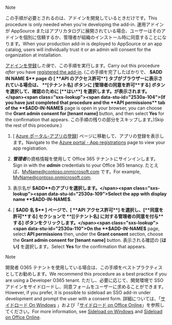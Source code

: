 
> [!NOTE]
> <span data-ttu-id="2530a-101">この手順が必要とされるのは、アドインを開発しているときだけです。</span><span class="sxs-lookup"><span data-stu-id="2530a-101">This procedure is only needed when you're developing the add-in.</span></span> <span data-ttu-id="2530a-102">運用アドインが AppSource またはアプリカタログに展開されている場合、ユーザーはそのアドインを個別に信頼するか、管理者が組織のインストール時に同意することになります。</span><span class="sxs-lookup"><span data-stu-id="2530a-102">When your production add-in is deployed to AppSource or an app catalog, users will individually trust it or an admin will consent for the organization at installation.</span></span>

<span data-ttu-id="2530a-103">[アドインを登録](../develop/register-sso-add-in-aad-v2.md)し*た後*で、この手順を実行します。</span><span class="sxs-lookup"><span data-stu-id="2530a-103">Carry out this procedure *after* you have [registered the add-in](../develop/register-sso-add-in-aad-v2.md).</span></span> <span data-ttu-id="2530a-104">(この手順を完了したばかりで、 **$ADD IN NAME $** page の [ **API のアクセス許可**] タブがブラウザーに表示されている場合は、 **[テナント名] ボタンに [管理者の同意を許可**する] ボタンを選択して、確認のために [**はい**] を選択します。が表示されます。</span><span class="sxs-lookup"><span data-stu-id="2530a-104">(If you have just completed that procedure and the **API permissions** tab of the **$ADD-IN-NAME$** page is open in your browser, you can choose the **Grant admin consent for [tenant name]** button, and then select **Yes** for the confirmation that appears.</span></span> <span data-ttu-id="2530a-105">この手順の残りの部分をスキップします。)</span><span class="sxs-lookup"><span data-stu-id="2530a-105">Skip the rest of this procedure.)</span></span>

1. <span data-ttu-id="2530a-106">[ [Azure ポータル-アプリの登録](https://go.microsoft.com/fwlink/?linkid=2083908)] ページに移動して、アプリの登録を表示します。</span><span class="sxs-lookup"><span data-stu-id="2530a-106">Navigate to the [Azure portal - App registrations](https://go.microsoft.com/fwlink/?linkid=2083908) page to view your app registration.</span></span>

1. <span data-ttu-id="2530a-107">***管理者***の資格情報を使用して Office 365 テナントにサインインします。</span><span class="sxs-lookup"><span data-stu-id="2530a-107">Sign in with the ***admin*** credentials to your Office 365 tenancy.</span></span> <span data-ttu-id="2530a-108">たとえば、MyName@contoso.onmicrosoft.com です。</span><span class="sxs-lookup"><span data-stu-id="2530a-108">For example, MyName@contoso.onmicrosoft.com.</span></span>

1. <span data-ttu-id="2530a-109">表示名が **$ADD**のアプリを選択します。</span><span class="sxs-lookup"><span data-stu-id="2530a-109">Select the app with display name **$ADD-IN-NAME$**.</span></span>

1. <span data-ttu-id="2530a-110">[ **$ADD 名 $** ] ページで、[ **API アクセス許可**] を選択し、[**同意を許可**する] セクションで **[[テナント名] に対する管理者の同意を付与**する] ボタンをクリックします。</span><span class="sxs-lookup"><span data-stu-id="2530a-110">On the **$ADD-IN-NAME$** page, select **API permissions** then, under the **Grant consent** section, choose the **Grant admin consent for [tenant name]** button.</span></span> <span data-ttu-id="2530a-111">表示される確認の [**はい]** を選択します。</span><span class="sxs-lookup"><span data-stu-id="2530a-111">Select **Yes** for the confirmation that appears.</span></span>

> [!NOTE]
> <span data-ttu-id="2530a-112">開発者 O365 テナントを使用している場合は、この手順をベストプラクティスとしてお勧めします。</span><span class="sxs-lookup"><span data-stu-id="2530a-112">We recommend this procedure as a best practice if you are using a Developer O365 tenant.</span></span> <span data-ttu-id="2530a-113">ただし、必要に応じて、開発環境で SSO アドインをサイドロードし、同意フォームをユーザーに求めることができます。</span><span class="sxs-lookup"><span data-stu-id="2530a-113">However, if you prefer, it is possible to sideload an SSO add-in under development and prompt the user with a consent form.</span></span> <span data-ttu-id="2530a-114">詳細については、「[サイドロード On Windows](/office/dev/add-ins/testing/create-a-network-shared-folder-catalog-for-task-pane-and-content-add-ins) 」および「[サイドロード on Office Online](/office/dev/add-ins/testing/sideload-office-add-ins-for-testing)」を参照してください。</span><span class="sxs-lookup"><span data-stu-id="2530a-114">For more information, see [Sideload on Windows](/office/dev/add-ins/testing/create-a-network-shared-folder-catalog-for-task-pane-and-content-add-ins) and [Sideload on Office Online](/office/dev/add-ins/testing/sideload-office-add-ins-for-testing).</span></span>
